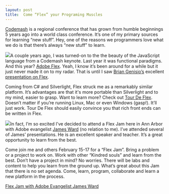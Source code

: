 ```yaml
---
layout: post
title:  Come “Flex” your Programing Muscles
---
```

[Codemash](http://codemash.org) is a regional conference that has grown from humble beginnings 5 years ago into a world class conference. It’s one of my primary sources for learning “new stuff”. Hey, one of the reasons we programmers love what we do is that there’s always “new stuff” to learn.

[![](http://houseofbilz.com/wp-content/uploads/2011/01/FlexJamBig.png)](http://flexjam2011.eventbrite.com/)A couple years ago, I was turned-on to the the beauty of the JavaScript language from a Codemash keynote. Last year it was functional paradigms. And this year? [Adobe Flex](http://flex.org). Yeah, I know it’s been around for a while but it just never made it on to my radar. That is until I saw [Brian Genisio’s](http://houseofbilz.com/) excellent [presentation on Flex](http://houseofbilz.com/archives/2011/01/11/codemash-slides-and-demos/).

Coming from C# and Silverlight, Flex struck me as a remarkably similar platform. It’s advantages are that it's more portable than Silverlight and to my mind, easier to grasp. Want to learn more? Check out [Tour De Flex](http://www.adobe.com/devnet/flex/tourdeflex.html). Doesn’t matter if you’re running Linux, Mac or even Windows (gasp!). It’ll just work. Tour De Flex should easily convince you that rich front ends can be written in Flex.

[![](http://www.jamesward.com/uploads/2007/01/james_cowboy-150x150.jpg)](http://www.jamesward.com/)In fact, I’m so excited I’ve decided to attend a Flex Jam here in Ann Arbor with Adobe evangelist [James Ward](http://www.jamesward.com/) (no relation to me). I’ve attended several of James’ presentations. He is an excellent speaker and teacher. It’s a great opportunity to learn from the best.

Come join me and others February 15-17 for a “Flex Jam”. Bring a problem or a project to work on. Work with other “Kindred souls” and learn from the best. Don’t have a project in mind? No worries. There will be labs and content to help you learn from the ground up. What’s great about this Jam that there is no set agenda. Come, learn, program, collaborate and learn a new platform in the process.

[Flex Jam with Adobe Evangelist James Ward](http://www.srtsolutions.com/flex-training)
